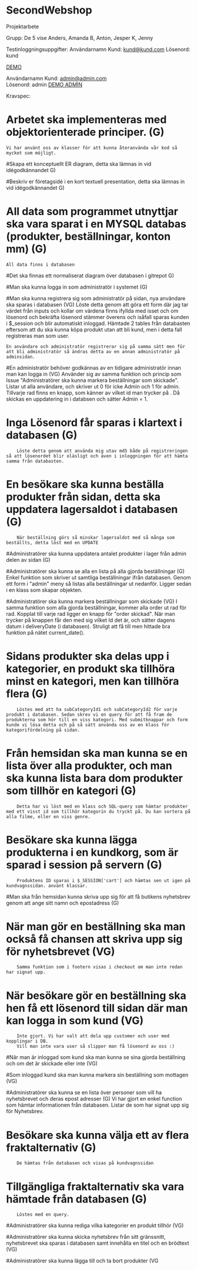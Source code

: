 # SecondWebshop
Projektarbete

Grupp: De 5 vise
Anders, Amanda B, Anton, Jesper K, Jenny 

Testinloggningsuppgifter:
Användarnamn Kund: kund@kund.com
Lösenord: kund

<a href='http://andershagelkvist.wieg17.se/SecondWebshop/'>DEMO</a>

Användarnamn Kund: admin@admin.com  
Lösenord: admin
<a href='http://andershagelkvist.wieg17.se/SecondWebshop/admin.php/'>DEMO ADMIN</a>

Kravspec:

# Arbetet ska implementeras med objektorienterade principer. (G) 
    Vi har använt oss av klasser för att kunna återanvända vår kod så mycket som möjligt. 

#Skapa ett konceptuellt ER diagram, detta ska lämnas in vid idégodkännandet G)

#Beskriv er företagsidé i en kort textuell presentation, detta ska lämnas in vid idégodkännandet G)

# All data som programmet utnyttjar ska vara sparat i en MYSQL databas (produkter, beställningar, konton mm) (G)
    All data finns i databasen
#Det ska finnas ett normaliserat diagram över databasen i gitrepot G)

#Man ska kunna logga in som administratör i systemet (G)

#Man ska kunna registrera sig som administratör på sidan, nya användare ska sparas i databasen (VG)
    Löste detta genom att göra ett form där jag tar värdet från inputs och kollar om värdena finns ifyllda med isset och om lösenord och bekräfta lösenord stämmer överens och isåfall sparas kunden i $_session och blir automatiskt inloggad. Hämtade 2 tables från databasten eftersom att du ska kunna köpa produkt utan att bli kund, men i detta fall registreras man som user.

    En användare och administratör registrerar sig på samma sätt men för att bli administratör så ändras detta av en annan administratör på adminsidan.

#En administratör behöver godkännas av en tidigare administratör innan man kan logga in (VG)
        Använder sig av samma funktion och princip som Issue "Administratörer ska kunna markera beställningar som skickade". 
        Listar ut alla användare, och skriver ut 0 för icke Admin och 1 för admin. Tillvarje rad finns en knapp, som känner av vilket id man trycker på
        . Då skickas en uppdatering in i databsen och sätter Admin = 1. 

# Inga Lösenord får sparas i klartext i databasen (G)
        Löste detta genom att använda mig utav md5 både på registreringen så att lösenordet blir oläsligt och även i inloggningen för att hämta samma från databasten.


# En besökare ska kunna beställa produkter från sidan, detta ska uppdatera lagersaldot i databasen (G)
        När beställning görs så minskar lagersaldot med så många som beställts, detta löst med en UPDATE

#Administratörer ska kunna uppdatera antalet produkter i lager från admin delen av sidan (G)

#Administratörer ska kunna se alla en lista på alla gjorda beställningar (G)
        Enkel funktion som skriver ut samtliga beställningar ifrån databasen. Genom ett form i "admin" meny så listas alla beställningar ut nedanför. 
        Ligger sedan i en klass som skapar objekten.

#Administratörer ska kunna markera beställningar som skickade (VG)
        I samma funktion som alla gjorda beställningar, kommer alla order ut rad för rad. Kopplat till varje rad ligger en knapp för "order skickad". 
        När man trycker på knappen får den med sig vilket Id det är, och sätter dagens datum i deliveryDate (i databasen). 
        Struligt att få till men hittade bra funktion på nätet current_date().

# Sidans produkter ska delas upp i kategorier, en produkt ska tillhöra minst en kategori, men kan tillhöra flera (G)
        Löstes med att ha subCategoryId1 och subCategoryId2 för varje produkt i databasen. Sedan skrev vi en query för att få fram de produkterna som hör till en viss kategori. Med submitknappar och form kunde vi lösa detta och på så sätt använda oss av en klass för kategorifördelning på sidan. 

# Från hemsidan ska man kunna se en lista över alla produkter, och man ska kunna lista bara dom produkter som tillhör en kategori (G)
        Detta har vi löst med en klass och SQL-query som hämtar produkter med ett visst id som tillhör kategorin du tryckt på. Du kan sortera på alla filme, eller en viss genre.


# Besökare ska kunna lägga produkterna i en kundkorg, som är sparad i session på servern (G)
        Produktens ID sparas i $_SESSION['cart'] och hämtas sen ut igen på kundvagnssidan. använt klassar.

#Man ska från hemsidan kunna skriva upp sig för att få butikens nyhetsbrev genom att ange sitt namn och epostadress (G)

# När man gör en beställning ska man också få chansen att skriva upp sig för nyhetsbrevet (VG)
        Samma funktion som i footern visas i checkout om man inte redan har signat upp.
    
# När besökare gör en beställning ska hen få ett lösenord till sidan där man kan logga in som kund (VG)
        Inte gjort. Vi har valt att dela upp customer och user med kopplingar i DB. 
        Vill man inte vara user så slipper man få lösenord av oss :)
#När man är inloggad som kund ska man kunna se sina gjorda beställning och om det är skickade eller inte (VG)

#Som inloggad kund ska man kunna markera sin beställning som mottagen (VG)

#Administratörer ska kunna se en lista över personer som vill ha nyhetsbrevet och deras epost adresser (G)
        Vi har gjort en enkel function som hämtar informationen från databasen. Listar de som har signat upp sig för Nyhetsbrev.

# Besökare ska kunna välja ett av flera fraktalternativ (G)
        De hämtas från databasen och visas på kundvagnssidan
# Tillgängliga fraktalternativ ska vara hämtade från databasen (G)
        Löstes med en query. 

#Administratörer ska kunna rediga vilka kategorier en produkt tillhör (VG)

#Administratörer ska kunna skicka nyhetsbrev från sitt gränssnitt, nyhetsbrevet ska sparas i databasen samt innehålla en titel och en brödtext (VG)

#Administratörer ska kunna lägga till och ta bort produkter (VG
